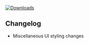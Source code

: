 [![Downloads](https://img.shields.io/github/downloads/zevnda/steam-game-idler/1.7.4/total?style=for-the-badge&logo=github&color=137eb5)](https://github.com/zevnda/steam-game-idler/releases/download/1.7.4/Steam.Game.Idler_1.7.4_x64_en-US.msi)

## Changelog
- Miscellaneous UI styling changes
